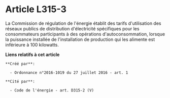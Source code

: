 # Article L315-3

La Commission de régulation de l'énergie établit des tarifs d'utilisation des réseaux publics de distribution d'électricité
spécifiques pour les consommateurs participants à des opérations d'autoconsommation, lorsque la puissance installée de
l'installation de production qui les alimente est inférieure à 100 kilowatts.

**Liens relatifs à cet article**

	**Créé par**:

	  - Ordonnance n°2016-1019 du 27 juillet 2016 - art. 1

	**Cité par**:

	  - Code de l'énergie - art. D315-2 (V)
